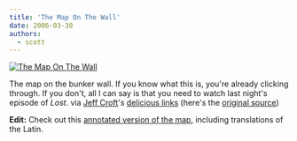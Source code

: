 ```yaml
---
title: 'The Map On The Wall'
date: 2006-03-30
authors:
  - scott
---
```


[![The Map On The Wall](/images/blog-photos/LostWall.jpg)](/images/blog-photos/LostWall.jpg)

The map on the bunker wall. If you know what this is, you're already clicking through. If you don't, all I can say is that you need to watch last night's episode of _Lost_. via [Jeff Croft](http://jeffcroft.com/)'s [delicious links](http://del.icio.us/jcroft/lost) (here's the [original source](http://home.comcast.net/~towhateverend/LostWall.jpg))

**Edit:** Check out this [annotated version of the map](http://lost.cubit.net/pics/2x17/blastDoorMap.jpg), including translations of the Latin.
